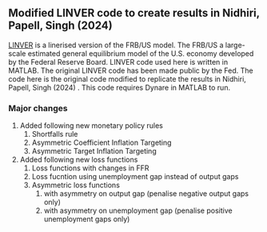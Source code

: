 ## Modified LINVER code to create results in Nidhiri, Papell, Singh (2024)

[LINVER](https://www.federalreserve.gov/econres/us-models-linver.htm) is a linerised version of the FRB/US model. The FRB/US a large-scale estimated general equilibrium model of the U.S. economy developed by the Federal Reserve Board. LINVER code used here is written in MATLAB.
The original LINVER code has been made public by the Fed. The code here is the original code modified to replicate the results in Nidhiri, Papell, Singh (2024) . This code requires Dynare in MATLAB to run. 

### Major changes
1. Added following new monetary policy rules
   1. Shortfalls rule
   2. Asymmetric Coefficient Inflation Targeting
   3. Asymmetric Target Inflation Targeting
2. Added following new loss functions
   1. Loss functions with changes in FFR
   2. Loss fucntion using unemployment gap instead of output gaps
   3. Asymmetric loss functions
      1. with asymmetry on output gap (penalise negative output gaps only)
      2. with asymmetry on unemployment gap (penalise positive unemployment gaps only)

